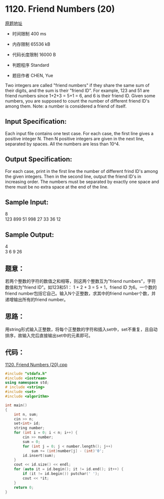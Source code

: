 # 1120. Friend Numbers (20)

[原题地址](https://www.patest.cn/contests/pat-a-practise/1120)

* 时间限制 400 ms



* 内存限制 65536 kB



* 代码长度限制 16000 B



* 判题程序 Standard 

* 题目作者 CHEN, Yue



Two integers are called "friend numbers" if they share the same sum of their digits, and the sum is their "friend ID". For example, 123 and 51 are friend numbers since 1+2+3 = 5+1 = 6, and 6 is their friend ID. Given some numbers, you are supposed to count the number of different friend ID's among them. Note: a number is considered a friend of itself.

## Input Specification: 

Each input file contains one test case. For each case, the first line gives a positive integer N. Then N positive integers are given in the next line, separated by spaces. All the numbers are less than 10^4.

## Output Specification: 

For each case, print in the first line the number of different frind ID's among the given integers. Then in the second line, output the friend ID's in increasing order. The numbers must be separated by exactly one space and there must be no extra space at the end of the line. 
## Sample Input:  
8  
123 899 51 998 27 33 36 12  

## Sample Output:  
4  
3 6 9 26  

## 题意：

若两个整数的字符的数值之和相等，则这两个整数互为"friend numbers"，字符数值和为"friend ID"。如123和51： 1 + 2 + 3 = 5 + 1，friend ID 为6。一个数的friend number包括它自己。输入N个正整数，求其中的friend number个数，并递增输出所有的friend number。

## 思路：

用string形式输入正整数，将每个正整数的字符和插入set中，set不重复，且自动排序，故输入完后直接输出set中的元素即可。


## 代码：


[1120. Friend Numbers (20).cpp ](https://github.com/jerrykcode/PAT-Practise/blob/master/PAT%20Advanced%20Level%20Practise/1120.%20Friend%20Numbers%20(20)/1120.%20Friend%20Numbers%20(20).cpp)


```cpp
#include "stdafx.h"
#include <iostream>
using namespace std;
# include <string>
#include <set>
#include <algorithm>

int main()
{
	int n, sum;
	cin >> n;
	set<int> id;
	string number;
	for (int i = 0; i < n; i++) {
		cin >> number;
		sum = 0;
		for (int j = 0; j < number.length(); j++) 
			sum += (int)number[j] - (int)'0';
		id.insert(sum);
	}
	cout << id.size() << endl;
	for (auto it = id.begin(); it != id.end(); it++) {
		if (it != id.begin()) putchar(' ');
		cout << *it;
	}
    return 0;
}
```
